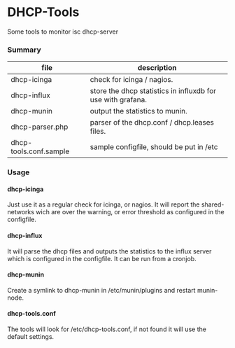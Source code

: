 # DHCP-Tools

Some tools to monitor isc dhcp-server

### Summary

|file                   | description                                                 |
|-----------------------|-------------------------------------------------------------|
|dhcp-icinga            | check for icinga / nagios.                                  |
|dhcp-influx            | store the dhcp statistics in influxdb for use with grafana. |
|dhcp-munin             | output the statistics to munin.                             |
|dhcp-parser.php        | parser of the dhcp.conf / dhcp.leases files.                |
|dhcp-tools.conf.sample | sample configfile, should be put in /etc                    |

### Usage
#### dhcp-icinga
Just use it as a regular check for icinga, or nagios. It will report the shared-networks wich are over the warning, or error threshold as configured in the configfile.

#### dhcp-influx
It will parse the dhcp files and outputs the statistics to the influx server which is configured in the configfile.
It can be run from a cronjob. 

#### dhcp-munin
Create a symlink to dhcp-munin in /etc/munin/plugins and restart munin-node.

#### dhcp-tools.conf
The tools will look for /etc/dhcp-tools.conf, if not found it will use the default settings. 
